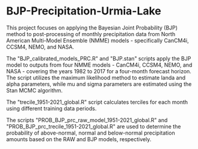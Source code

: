 # BJP-Precipitation-Urmia-Lake
This project focuses on applying the Bayesian Joint Probability (BJP) method to post-processing of monthly precipitation data from North American Multi-Model Ensemble (NMME) models - specifically CanCM4i, CCSM4, NEMO, and NASA.

The "BJP_calibrated_models_PRC.R" and "BJP.stan" scripts apply the BJP model to outputs from four NMME models - CanCM4i, CCSM4, NEMO, and NASA - covering the years 1982 to 2017 for a four-month forecast horizon. The script utilizes the maximum likelihood method to estimate landa and alpha parameters, while mu and sigma parameters are estimated using the Stan MCMC algorithm.

The "trecile_1951-2021_global.R" script calculates terciles for each month using different training data periods.

The scripts "PROB_BJP_prc_raw_model_1951-2021_global.R" and "PROB_BJP_prc_trecile_1951-2021_global.R" are used to determine the probability of above-normal, normal and below-normal precipitation amounts based on the RAW and BJP models, respectively.
